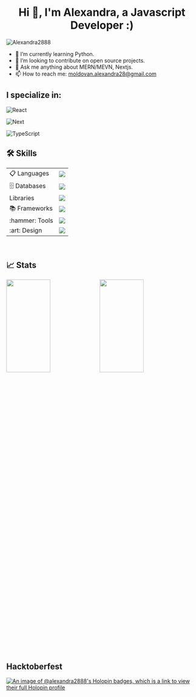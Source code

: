 <h1 align="center">Hi 👋, I'm Alexandra, a Javascript Developer :)</h1>
<p align="left"> <img src="https://komarev.com/ghpvc/?username=Alexandra2888t&label=Profile%20views&color=0e75b6&style=flat" alt="Alexandra2888" /></p>

- 🌱 I’m currently learning Python.
- 👯 I’m looking to contribute on open source projects.
- 💬 Ask me anything about MERN/MEVN, Nextjs.
- 📫 How to reach me: moldovan.alexandra28@gmail.com



## I specialize in:

![React](https://img.shields.io/badge/React-20232A?style=for-the-badge&logo=react&logoColor=61DAFB)

![Next](https://img.shields.io/badge/next.js-000000?style=for-the-badge&logo=nextdotjs&logoColor=white)

![TypeScript](https://img.shields.io/badge/TypeScript-007ACC?style=for-the-badge&logo=typescript&logoColor=white)

	


<!--<p align="center">
  <a href="https://skillicons.dev">
   <img src="https://skillicons.dev/icons?i=nextjs,react,vue,vite,nodejs,html,css,git,mongodb,firebase,js,ts,figma,github,vscode,tailwind,bootstrap&perline=14"/>
  </a>
</p>
-->

 <!--<div align="center"> -->


## :hammer_and_wrench: Skills

<div id="skills" >
  <table >
    <tr>
      <td>📋 Languages</td>
      <td>
        <a href="https://skillicons.dev">
          <img src="https://skillicons.dev/icons?i=js,html,css&perline=5" />
        </a>
      </td>
    </tr>
    <tr>
      <td>🗄️ Databases</td>
      <td>
        <a href="https://skillicons.dev">
          <img src="https://skillicons.dev/icons?i=postgres,mongo,prisma,postman&perline=5" />
        </a>
      </td>
    </tr>
    <tr>
      <td> Libraries</td>
      <td>
        <a href="https://skillicons.dev">
          <img src="https://skillicons.dev/icons?i=react,vue,materialui,sass,styledcomponents&perline=5" />   
        </a>
      </td>
    </tr>
    <tr>
      <td>📚 Frameworks</td>
      <td>
        <a href="https://skillicons.dev">
          <img src="https://skillicons.dev/icons?i=nodejs,express,nextjs,bootstrap,tailwind&perline=5" />   
        </a>
      </td>
    </tr>
    <tr>
      <td>:hammer: Tools</td>
      <td>
        <a href="https://skillicons.dev">
          <img src="https://skillicons.dev/icons?i=git,github,netlify,vscode,webpack,babel,jest&perline=5" />
        </a>
      </td>
    </tr>
    <tr>
      <td>:art: Design</td>
      <td>
        <a href="https://skillicons.dev">
          <img src="https://skillicons.dev/icons?i=figma&perline=5" />
        </a>
      </td>
    </tr>
  </table>
</div>

<br/>

## 📈 Stats

<p >
  <img width="48%" height="25%" src="https://github-readme-stats.vercel.app/api?username=Alexandra2888&show_icons=true&theme=dark#gh-dark-mode-only" /> 
  <img width="48%" height="25%" src="https://github-readme-streak-stats.herokuapp.com?user=Alexandra2888&theme=dark&border_radius=10&date_format=M%20j%5B%2C%20Y%5D" />
</p>

## Hacktoberfest
 
[![An image of @alexandra2888's Holopin badges, which is a link to view their full Holopin profile](https://holopin.me/alexandra2888)](https://holopin.io/@alexandra2888)




<!--
**Alexandra2888/Alexandra2888** is a ✨ _special_ ✨ repository because its `README.md` (this file) appears on your GitHub profile.

Here are some ideas to get you started:

- 🔭 I’m currently working on ...
- 🌱 I’m currently learning ...
- 👯 I’m looking to collaborate on ...
- 🤔 I’m looking for help with ...
- 💬 Ask me about ...
- 📫 How to reach me: ...
- 😄 Pronouns: ...
- ⚡ Fun fact: ...
-->
